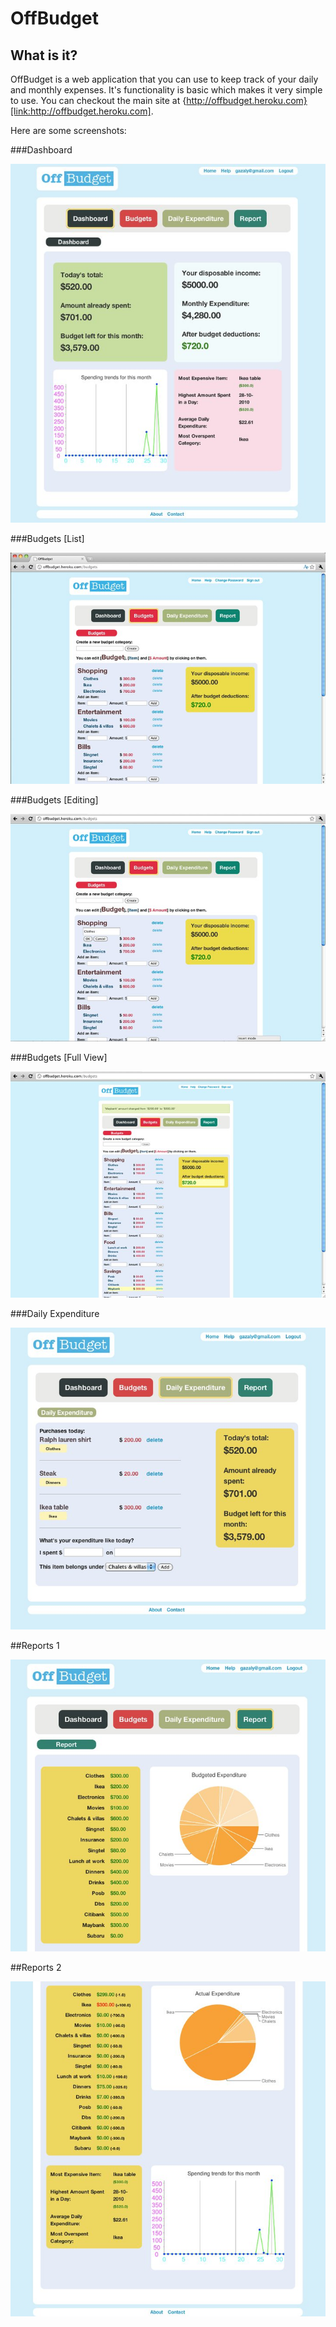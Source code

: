 OffBudget
================


What is it?
------------------------------------------------
OffBudget is a web application that you can use to keep track of your daily and monthly expenses. It's functionality is basic which makes it very simple to use. You can checkout the main site at {http://offbudget.heroku.com}[link:http://offbudget.heroku.com].

Here are some screenshots:

###Dashboard

![Dashboard](http://github.com/gaza3g/offbudget/raw/master/public/images/1.jpg)

###Budgets [List]

![Budgets List](http://github.com/gaza3g/offbudget/raw/master/public/images/2.jpg)

###Budgets [Editing]

![Budgets Editing](http://github.com/gaza3g/offbudget/raw/master/public/images/3.jpg)

###Budgets [Full View]

![Budgets Full View](http://github.com/gaza3g/offbudget/raw/master/public/images/4.jpg)

###Daily Expenditure

![Daily Expenditure](http://github.com/gaza3g/offbudget/raw/master/public/images/5.jpg)

##Reports 1

![Reports 1](http://github.com/gaza3g/offbudget/raw/master/public/images/6.jpg)

##Reports 2

![Reports 2](http://github.com/gaza3g/offbudget/raw/master/public/images/7.jpg)